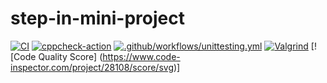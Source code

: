 # step-in-mini-project
[![CI](https://github.com/prani2298/tic-tac-toe-mini-project/actions/workflows/build.yml/badge.svg)](https://github.com/prani2298/tic-tac-toe-mini-project/actions/workflows/build.yml)
[![cppcheck-action](https://github.com/prani2298/tic-tac-toe-mini-project/actions/workflows/cpp.yml/badge.svg)](https://github.com/prani2298/tic-tac-toe-mini-project/actions/workflows/cpp.yml)
 [![.github/workflows/unittesting.yml](https://github.com/prani2298/tic-tac-toe-mini-project/actions/workflows/unittesting.yml/badge.svg)](https://github.com/prani2298/tic-tac-toe-mini-project/actions/workflows/unittesting.yml)
 [![Valgrind](https://github.com/prani2298/tic-tac-toe-mini-project/actions/workflows/Valgrind.yml/badge.svg)](https://github.com/prani2298/tic-tac-toe-mini-project/actions/workflows/Valgrind.yml)
[![Code Quality Score] (https://www.code-inspector.com/project/28108/score/svg)]


